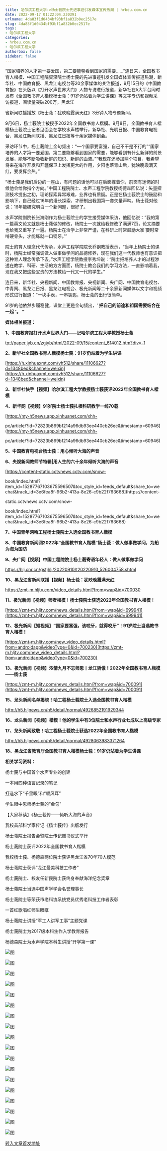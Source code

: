 ```yaml
---
title: 哈尔滨工程大学->杨士莪院士先进事迹引发媒体宣传热潮 | hrbeu.com.cn
date: 2022-09-17 01:22:04.230391
urlname: 4da83f1d0434bf93bf1a832b0ec2517e
slug: 4da83f1d0434bf93bf1a832b0ec2517e
tags: 
- 哈尔滨工程大学
categories:
- hrbeu.com.cn
- 哈尔滨工程大学
authorbox: false
sidebar: false
---
```

“国家培养的人才第一要爱国，第二要能够看到国家的需要……”连日来，全国教书育人楷模、中国工程院资深院士杨士莪的先进事迹引发全国媒体宣传报道热潮，新华社、中国教育报、黑龙江电视台等20余家媒体的关注报道，9月15日的《中国教育报》在头版以《打开水声世界大门》人物专访进行报道，新华社在5大平台同时发布《全国教书育人楷模杨士莪：91岁仍站着为学生讲课》等文字专访和视频采访报道，阅读量突破200万，黑龙江
<!--more-->
省新闻联播播放《杨士莪：犹映晚霞满天红》3分钟人物专题新闻。

9月6日，杨士莪院士被授予2022年全国教书育人楷模。9月8日，全国教书育人楷模杨士莪院士记者见面会在学校水声楼举行，新华社、光明日报、中国教育电视台、黑龙江新闻联播、黑龙江日报等十余家媒体到会。

采访环节中，杨士莪院士金句频出：“一个国家要富强，自己不干是不行的”“国家培养的人才第一要爱国，第二要能够看到国家的需要，能够看到有什么新鲜的前景发展，能够不断吸收新鲜的知识、新鲜的血液。”“我现在还参加两个项目，我希望将来在海洋开发和开疆保卫上发挥更大的作用，夕阳也落青山后，犹映晚霞满天红，要发挥余热。”

“杨士莪是我们后边的一座山，有问题的话他可以在后面撑着你，前面有迷惘的时候他会给你指个方向。”中国工程院院士、水声工程学院教授杨德森回忆说：矢量探测技术提出之初，理论探索异常艰难，业界也有质疑。正是在杨士莪院士的鼓励和影响下，自己经过16年的漫长探索，才研制出我国第一套矢量声呐。杨士莪对他说：16年能研究明白一个新问题，很好了。

水声学院副院长张海刚作为杨士莪院士的学生接受媒体采访，他回忆说：“我的第一篇英文论文就是杨士莪做的修改，杨院士一次就给我修改了满满7页，论文摘要也给我又重写了一遍。杨院士在治学上非常严谨，在科研上时常鼓励大家‘要时常啃硬骨头，才能练就一口钢牙。’”

院士的育人理念代代传承，水声工程学院院长乔钢教授表示，“当年上杨院士的课时，杨院士经常强调做人做事做学问的品德修养，现在我们这一代教师也有意识把这种育人理念传承下去。”水声工程学院教授李秀坤说：“院士把培养人才的过程渗透在教学、科研、生活的方方面面，杨院士教会我们的学习方法，一直影响着我，现在我又把这些宝贵的方法教给一代又一代的学生。”

连日来，新华社、央视新闻、中国教育报、央视新闻、央广网、中国教育电视台、中青网、黑龙江日报、黑龙江电视台、极光新闻等二十余家新闻媒体以文字和视频形式进行报道：“一块手表，一串钥匙，杨士莪的出行很简单。

91岁的他依然步履稳健，课堂上更是金句频出，‘ **把自己的前途和祖国需要结合在一起** **’。** **”**

**媒体相关报道：**

**1、中国教育报打开水声世界大门——记哈尔滨工程大学教授杨士莪**

[tp://paper.jyb.cn/zgjyb/html/2022-09/15/content_614012.htm?div=-1](http://paper.jyb.cn/zgjyb/html/2022-09/15/content_614012.htm?div=-1)

**2、新华社全国教书育人楷模杨士莪：91岁仍站着为学生讲课**

[https://h.xinhuaxmt.com/vh512/share/11106627?d=1348bed&channel=weixin](https://h.xinhuaxmt.com/vh512/share/11106627?d=1348bed&channel=weixin)

**3、新华社快手【视频】哈尔滨工程大学教授杨士莪获评2022年全国教书育人楷模**

**4、新华网【视频】91岁院士杨士莪扎根科研教学一线70载**

[https://my-h5news.app.xinhuanet.com/xhh-

pc/article/?id=72823b869bf214a96db93ee440cb26ec&timestamp=60946](https://my-h5news.app.xinhuanet.com/xhh-

pc/article/?id=72823b869bf214a96db93ee440cb26ec&timestamp=60946)

**5、中国教育电视台杨士莪：用心倾听大海的声音**

**6、央视新闻教师节特辑|用人生的六十余年倾听大海的声音**

[https://content-static.cctvnews.cctv.com/snow-

book/index.html?item_id=15287767103675596507&toc_style_id=feeds_default&share_to=wechat&track_id=3e6fea8f-96b2-413a-8e26-c9b22f763668](https://content-

static.cctvnews.cctv.com/snow-

book/index.html?item_id=15287767103675596507&toc_style_id=feeds_default&share_to=wechat&track_id=3e6fea8f-96b2-413a-8e26-c9b22f763668)

**7、中国青年网哈工程杨士莪院士入选全国教书育人楷模**

**8、中国教育新闻网2022年“全国教书育人楷模”杨士莪：做人做事做学问，为船为海为国防**

**9、央广网【视频】中国工程院院士杨士莪寄语年轻人：做人做事做学问**

https://hlj.cnr.cn/gstjhlj/20220910/t20220910_526004758.shtml

**10、黑龙江省新闻联播【视频】杨士莪：犹映晚霞满天红**

https://zmt-m.hljtv.com/video_details.html?from=wap&id=700030

**11、极光新闻【视频】师者楷模！杨士莪院士获选2022年全国教书育人楷模！**

[https://zmt-m.hljtv.com/news_details.html?from=wap&id=699941](https://zmt-m.hljtv.com/news_details.html?from=wap&id=699941)

**12、极光新闻【短视频】“国家要富强，该咬牙，就得咬牙”！91岁院士当选教书育人楷模！**

[https://zmt-m.hljtv.com/new_video_details.html?from=androidapp&videoType=0&id=700230](https://zmt-m.hljtv.com/new_video_details.html?from=androidapp&videoType=0&id=700230)

**13、极光新闻【视频】浓情九月不忘师恩丨龙江骄傲！2022年全国教书育人楷模——杨士莪**

[https://zmt-m.hljtv.com/news_details.html?from=wap&id=700091](https://zmt-m.hljtv.com/news_details.html?from=wap&id=700091)

**15、龙头新闻名单揭晓！哈工程杨士莪院士入选全国教书育人楷模**

http://h5.hljnews.cn/h5/detail/normal/4926852191929344

**16、龙头新闻【视频】楷模！他的学生中有3位院士和水声行业七成以上高级专家**

**17、龙头新闻致敬！哈工程杨士莪院士获选2022年全国教书育人楷模**

http://h5.hljnews.cn/h5/detail/normal/4928063983371264

**18、黑龙江省教育厅全国教书育人楷模杨士莪：91岁仍站着为学生讲课**

**相关学习资料：**

杨士莪与中国首个水声专业的创建

一本用四种语言记录的笔记

打造水下“千里眼”和“顺风耳”

学生眼中恩师杨士莪的“金句”

【大家荐读】《杨士莪传——倾听大海的声音》

我校首部科学家传记《杨士莪传》出版发行

杨士莪院士报告会暨院士传记赠书仪式举行

杨士莪院士获评2022年全国教书育人楷模

我校杨士莪、杨德森两位院士获评黑龙江省70年70人模范

杨士莪院士获评“龙江最美科技工作者”

杨士莪院士、校友任新民院士获终身奉献海洋纪念奖章

杨士莪院士当选中国声学学会名誉理事长

杨士莪院士等荣获市老科协系统党员优秀老科技工作者表彰

一首红歌唱红师生眼眶

杨士莪院士讲授“军工人讲军工事”主题党课

杨士莪院士为2017级本科生作入学教育报告

杨德森院士为水声学院本科生讲授“开学第一课”

![图](http://gongxue.cn/__local/7/7A/F3/A7A0288ADA960F86AFBE1605F1A_9A4EF168_1879C.jpg)

![图](http://gongxue.cn/__local/6/35/87/56935B77BC3711F2E13FDE6A3D0_F0CAC9B2_1F5AA.jpg)

![图](http://gongxue.cn/__local/4/AA/8C/1985D4511C2854D94EBDE3A53D2_63D120CC_15F89.jpg)

![图](http://gongxue.cn/__local/4/1A/65/1A7F7566EC3306E2EBAB33615F1_460931BF_F01A.jpg)

![图](http://gongxue.cn/__local/D/40/B5/596A9B8F6D59A20D71946ACAFE4_88B1F4A1_D3A1.jpg)

![图](http://gongxue.cn/__local/5/FC/54/2C0538B200545782BDBC3D8ED6D_DAEF3013_10556.jpg)

![图](http://gongxue.cn/__local/4/1E/EF/DCE8F53E6BE136EC30B6325A302_E8FFBC35_C277.jpg)

![图](http://gongxue.cn/__local/4/0C/2E/EFD21E800895408433D968621AF_F7160013_797B.jpg)

![图](http://gongxue.cn/__local/8/4D/8A/73D7DC93BB47111EA3B1F90C796_7C9D02E5_10347.jpg)

![图](http://gongxue.cn/__local/0/49/C8/00C55BB3D9201E2215984AE8A32_8E7E3A5A_12EE2.jpg)

![图](http://gongxue.cn/__local/2/54/5D/0B528F22121768CA7787C1DB775_06E6025C_122E2.jpg)

![图](http://gongxue.cn/__local/6/B7/DF/E7941AD594B69E89B585CD79B5A_ACD35ECA_4CA0.jpg)

![图](http://gongxue.cn/__local/9/22/F7/34265BACDE132709749582322FD_75D812FD_A940.jpg)

![图](http://gongxue.cn/__local/E/5E/4E/8F4AD00D455D3C9E60159C8195A_48AFFD67_ABAA.jpg)

![图](http://gongxue.cn/__local/7/48/FD/D2110855A6FFF31CCE9BBA3C883_EABB0606_143F2.jpg)

![图](http://gongxue.cn/__local/2/FF/44/79E292F9F84EE7A4F0FBCC17664_EB2B1766_FEC4.jpg)

![图](http://gongxue.cn/__local/2/C8/9E/0040508970B43E73B4B98452444_A36266A5_1DA2A.jpg)

![图](http://gongxue.cn/__local/A/69/9F/40F9DC3CEBEFBDFD9572C1C6AEB_89622B7E_1A6F0.png)

[转入文章首发地址](http://gongxue.cn/info/1141/72890.htm)